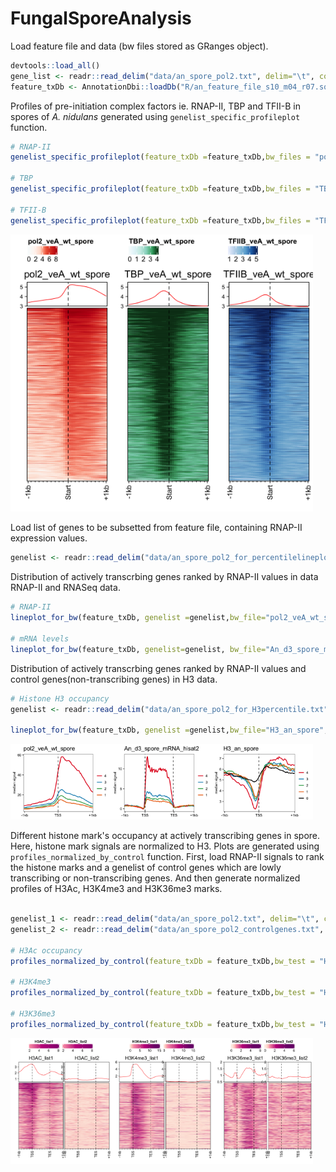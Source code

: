 
<!-- README.md is generated from README.Rmd. Please edit that file -->
FungalSporeAnalysis
===================

Load feature file and data (bw files stored as GRanges object).

``` r
devtools::load_all()
gene_list <- readr::read_delim("data/an_spore_pol2.txt", delim="\t", col_names = FALSE)
feature_txDb <- AnnotationDbi::loadDb("R/an_feature_file_s10_m04_r07.sqlite")
```

Profiles of pre-initiation complex factors ie. RNAP-II, TBP and TFII-B in spores of *A. nidulans* generated using `genelist_specific_profileplot` function.

``` r
# RNAP-II 
genelist_specific_profileplot(feature_txDb =feature_txDb,bw_files = "pol2_veA_wt_spore", genelist=gene_list, output_name="plots/An_Spore_Pol2", ymin=3,max_key = 10, min_key = 0, ymax = 5.5, palette = "white_red")

# TBP
genelist_specific_profileplot(feature_txDb =feature_txDb,bw_files = "TBP_veA_wt_spore", genelist=gene_list,max_key=4.5,min_key = 0, output_name="plots/An_Spore_TBP", ymin=3, palette = "white_green", ymax = 5.5)

# TFII-B
genelist_specific_profileplot(feature_txDb =feature_txDb,bw_files = "TFIIB_veA_wt_spore", genelist=gene_list,max_key=5,min_key = 1, output_name="plots/An_Spore_TFIIB", ymin=3, palette = "white_blue", ymax = 5.5)
```

<img src="plots/An_Spore_Pol2_1030_hm.png" alt=" " width="32%" height="10%" /><img src="plots/An_Spore_TBP_1030_hm.png" alt=" " width="32%" height="10%" /><img src="plots/An_Spore_TFIIB_1030_hm.png" alt=" " width="32%" height="10%" />
<p class="caption">
</p>

Load list of genes to be subsetted from feature file, containing RNAP-II expression values.

``` r
genelist <- readr::read_delim("data/an_spore_pol2_for_percentilelineplot.txt",delim="\t", col_names=FALSE)
```

Distribution of actively transcrbing genes ranked by RNAP-II values in data RNAP-II and RNASeq data.

``` r
# RNAP-II
lineplot_for_bw(feature_txDb, genelist =genelist,bw_file="pol2_veA_wt_spore", output_name = "plots/pol2_veA_wt_spore")

# mRNA levels
lineplot_for_bw(feature_txDb, genelist=genelist, bw_file="An_d3_spore_mRNA_hisat2", output_name = "plots/An_d3_spore_mRNA_hisat2", tss=FALSE)
```

Distribution of actively transcrbing genes ranked by RNAP-II values and control genes(non-transcribing genes) in H3 data.

``` r
# Histone H3 occupancy
genelist <- readr::read_delim("data/an_spore_pol2_for_H3percentile.txt",delim="\t", col_names=FALSE)

lineplot_for_bw(feature_txDb, genelist =genelist,bw_file="H3_an_spore", output_name = "plots/H3_an_spore", expression_value = FALSE)
```

<img src="plots/pol2_veA_wt_spore_lineplot.png" alt=" " width="32%" height="15%" /><img src="plots/An_d3_spore_mRNA_hisat2_lineplot.png" alt=" " width="32%" height="15%" /><img src="plots/H3_an_spore_lineplot.png" alt=" " width="32%" height="15%" />
<p class="caption">
</p>

Different histone mark's occupancy at actively transcribing genes in spore. Here, histone mark signals are normalized to H3. Plots are generated using `profiles_normalized_by_control` function. First, load RNAP-II signals to rank the histone marks and a genelist of control genes which are lowly transcribing or non-transcribing genes. And then generate normalized profiles of H3Ac, H3K4me3 and H3K36me3 marks.

``` r

genelist_1 <- readr::read_delim("data/an_spore_pol2.txt", delim="\t", col_names = FALSE)
genelist_2 <- readr::read_delim("data/an_spore_pol2_controlgenes.txt", delim="\t", col_names = FALSE)

# H3Ac occupancy
profiles_normalized_by_control(feature_txDb = feature_txDb,bw_test = "H3AC_veA_wt_spore", bw_control = "H3_an_spore",genelist_1 = genelist_1,genelist_2 = genelist_2, ymax = 3.8,ymin=0.5, output_name = "plots/H3Ac_veA_wt_spore")

# H3K4me3
profiles_normalized_by_control(feature_txDb = feature_txDb,bw_test = "H3K4me3_veA_wt_spore", bw_control = "H3_an_spore",genelist_1 = genelist_1,genelist_2 = genelist_2, ymax = 6,ymin=0.3, output_name = "plots/H3K4me3_veA_wt_spore")

# H3K36me3
profiles_normalized_by_control(feature_txDb = feature_txDb,bw_test = "H3K36me3_veA_wt_spore", bw_control = "H3_an_spore",genelist_1 = genelist_1,genelist_2 = genelist_2, ymax = 2,ymin=0.5, output_name = "plots/H3K36me3_veA_wt_spore")
```

<img src="plots/H3Ac_veA_wt_spore_2_normalized_hm.png" alt=" " width="32%" height="10%" /><img src="plots/H3K4me3_veA_wt_spore_2_normalized_hm.png" alt=" " width="32%" height="10%" /><img src="plots/H3K36me3_veA_wt_spore_2_normalized_hm.png" alt=" " width="32%" height="10%" />
<p class="caption">
</p>
